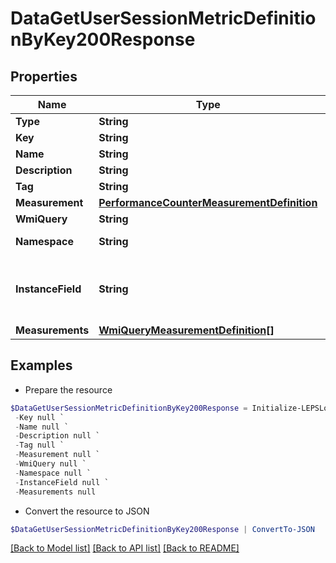 # DataGetUserSessionMetricDefinitionByKey200Response
## Properties

Name | Type | Description | Notes
------------ | ------------- | ------------- | -------------
**Type** | **String** |  | 
**Key** | **String** | Key | [optional] 
**Name** | **String** | Name | [optional] 
**Description** | **String** | Description | [optional] 
**Tag** | **String** | Tag | [optional] 
**Measurement** | [**PerformanceCounterMeasurementDefinition**](PerformanceCounterMeasurementDefinition.md) |  | [optional] 
**WmiQuery** | **String** | Wmi Query | [optional] 
**Namespace** | **String** | Query namespace | [optional] 
**InstanceField** | **String** | Name of field to identify intended instance from query result | [optional] 
**Measurements** | [**WmiQueryMeasurementDefinition[]**](WmiQueryMeasurementDefinition.md) | Measurements | [optional] 

## Examples

- Prepare the resource
```powershell
$DataGetUserSessionMetricDefinitionByKey200Response = Initialize-LEPSLoginEnterpriseDataGetUserSessionMetricDefinitionByKey200Response  -Type null `
 -Key null `
 -Name null `
 -Description null `
 -Tag null `
 -Measurement null `
 -WmiQuery null `
 -Namespace null `
 -InstanceField null `
 -Measurements null
```

- Convert the resource to JSON
```powershell
$DataGetUserSessionMetricDefinitionByKey200Response | ConvertTo-JSON
```

[[Back to Model list]](../README.md#documentation-for-models) [[Back to API list]](../README.md#documentation-for-api-endpoints) [[Back to README]](../README.md)

